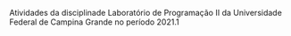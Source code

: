 Atividades da disciplinade Laboratório de Programação II da Universidade Federal de Campina Grande no período 2021.1
